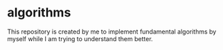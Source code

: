 # algorithms

This repository is created by me to implement fundamental algorithms by myself while I am trying to understand them better.
